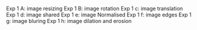 Exp 1 A: image resizing
Exp 1 B: image rotation
Exp 1 c: image translation
Exp 1 d: image shared
Exp 1 e: image Normalised
Exp 1 f: image edges
Exp 1 g: image bluring
Exp 1 h: image dilation and erosion
